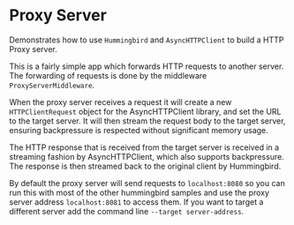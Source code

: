 # Proxy Server

Demonstrates how to use `Hummingbird` and `AsyncHTTPClient` to build a HTTP Proxy server. 

This is a fairly simple app which forwards HTTP requests to another server. The forwarding of requests is done by the middleware `ProxyServerMiddleware`.  

When the proxy server receives a request it will create a new `HTTPClientRequest` object for the AsyncHTTPClient library, and set the URL to the target server. It will then stream the request body to the target server, ensuring backpressure is respected without significant memory usage.

The HTTP response that is received from the target server is received in a streaming fashion by AsyncHTTPClient, which also supports backpressure. The response is then streamed back to the original client by Hummingbird.

By default the proxy server will send requests to `localhost:8080` so you can run this with most of the other hummingbird samples and use the proxy server address `localhost:8081` to access them. If you want to target a different server add the command line `--target server-address`.
